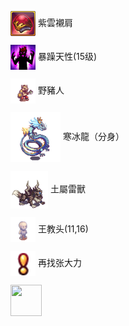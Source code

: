 
<a href="http://helper/item/62596"><img src="/empire/image/item/127_4.png" width="40" height="40" style="vertical-align: middle;" /></a> <span>紫雲襯肩</span><br/>

<a href="http://helper/skill/53345"><img src="/empire/image/skill/74_3.png" width="40" height="40" style="vertical-align: middle;" /></a> <span>暴躁天性(15级)</span><br/>

<a href="http://helper/monster/49183"><img src="/empire/image/monster/5001.png" width="40" height="40" style="vertical-align: middle;" /></a> <span>野豬人</span><br/>

<a href="http://helper/monster/51341"><img src="/empire/image/monster/5166.png" width="80" height="80" style="vertical-align: middle;" /></a> <span>寒冰龍（分身）</span><br/>

<a href="http://helper/monster/51352"><img src="/empire/image/monster/5616.png" width="60" height="60" style="vertical-align: middle;" /></a> <span>土屬雷獸</span><br/>

<a href="http://helper/npc/9989636"><img src="/empire/image/monster/0.png" width="40" height="40" style="vertical-align: middle;" /></a> <span>王教头(11,16)</span><br/>

<a href="http://helper/task/54165"><img src="/empire/image/task/mark.png" width="40" height="40" style="vertical-align: middle;" /></a> <span>再找张大力</span><br/>


<a href="http://helper/task/12310">
    <img src="/starbucks.jpg" width="50" height="50">
</a>



